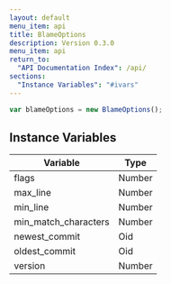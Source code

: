 ```yaml
---
layout: default
menu_item: api
title: BlameOptions
description: Version 0.3.0
menu_item: api
return_to:
  "API Documentation Index": /api/
sections:
  "Instance Variables": "#ivars"
---
```


```js
var blameOptions = new BlameOptions();
```

## <a name="ivars"></a>Instance Variables

| Variable | Type |
| --- | --- |
| <a name="flags"></a>flags | Number |
| <a name="max_line"></a>max_line | Number |
| <a name="min_line"></a>min_line | Number |
| <a name="min_match_characters"></a>min_match_characters | Number |
| <a name="newest_commit"></a>newest_commit | Oid |
| <a name="oldest_commit"></a>oldest_commit | Oid |
| <a name="version"></a>version | Number |


